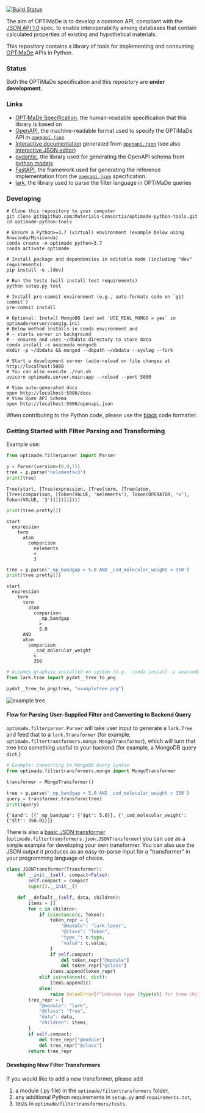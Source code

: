 [![Build Status](https://travis-ci.org/Materials-Consortia/optimade-python-tools.svg?branch=master)](https://travis-ci.org/Materials-Consortia/optimade-python-tools)

The aim of OPTiMaDe is to develop a common API, compliant with the
[JSON API 1.0](http://jsonapi.org/format/1.0/) spec, to enable interoperability
among databases that contain calculated properties of existing and hypothetical
materials.

This repository contains a library of tools for implementing and consuming
[OPTiMaDe](http://www.optimade.org) APIs in Python.

### Status
Both the OPTiMaDe specification and this repository are **under development**.

### Links

 * [OPTiMaDe Specification](https://github.com/Materials-Consortia/OPTiMaDe/blob/develop/optimade.md), the human-readable specification that this library is based on
 * [OpenAPI](https://github.com/OAI/OpenAPI-Specification), the machine-readable format used to specify the OPTiMaDe API in [`openapi.json`](openapi.json)
 * [Interactive documentation](https://petstore.swagger.io/?url=https://raw.githubusercontent.com/Materials-Consortia/optimade-python-tools/master/openapi.json#/operation/get_structures_structures_get) generated from [`openapi.json`](openapi.json) (see also [interactive JSON editor](https://editor.swagger.io/?url=https://raw.githubusercontent.com/Materials-Consortia/optimade-python-tools/master/openapi.json#/operation/get_structures_structures_get))
 * [pydantic](https://pydantic-docs.helpmanual.io/), the library used for generating the OpenAPI schema from [python models](optimade/server/models)
 * [FastAPI](https://fastapi.tiangolo.com/), the framework used for generating the reference implementation from the [`openapi.json`](openapi.json) specification.
 * [lark](https://github.com/lark-parser/lark), the library used to parse the filter language in OPTiMaDe queries

### Developing

```
# Clone this repository to your computer
git clone git@github.com:Materials-Consortia/optimade-python-tools.git
cd optimade-python-tools

# Ensure a Python>=3.7 (virtual) environment (example below using Anaconda/Miniconda)
conda create -n optimade python=3.7
conda activate optimade

# Install package and dependencies in editable mode (including "dev" requirements).
pip install -e .[dev]

# Run the tests (will install test requirements)
python setup.py test

# Install pre-commit environment (e.g., auto-formats code on `git commit`)
pre-commit install

# Optional: Install MongoDB (and set `USE_REAL_MONGO = yes` in optimade/server/congig.ini)
# Below method installs in conda environment and
# - starts server in background
# - ensures and uses ~/dbdata directory to store data
conda install -c anaconda mongodb
mkdir -p ~/dbdata && mongod --dbpath ~/dbdata --syslog --fork

# Start a development server (auto-reload on file changes at http://localhost:5000
# You can also execute ./run.sh
uvicorn optimade.server.main:app --reload --port 5000

# View auto-generated docs
open http://localhost:5000/docs
# View Open API Schema
open http://localhost:5000/openapi.json
```

When contributing to the Python code, please use the [black](https://github.com/ambv/black) code formatter.

### Getting Started with Filter Parsing and Transforming

Example use:

```python
from optimade.filterparser import Parser

p = Parser(version=(0,9,7))
tree = p.parse("nelements<3")
print(tree)
```
```
Tree(start, [Tree(expression, [Tree(term, [Tree(atom, [Tree(comparison, [Token(VALUE, 'nelements'), Token(OPERATOR, '<'), Token(VALUE, '3')])])])])])
```
```python
print(tree.pretty())
```
```
start
  expression
    term
      atom
        comparison
          nelements
          <
          3
```
```python
tree = p.parse('_mp_bandgap > 5.0 AND _cod_molecular_weight < 350')
print(tree.pretty())
```
```
start
  expression
    term
      term
        atom
          comparison
            _mp_bandgap
            >
            5.0
      AND
      atom
        comparison
          _cod_molecular_weight
          <
          350
```
```python
# Assumes graphviz installed on system (e.g. `conda install -c anaconda graphviz`) and `pip install pydot`
from lark.tree import pydot__tree_to_png

pydot__tree_to_png(tree, "exampletree.png")
```
![example tree](exampletree.png)

#### Flow for Parsing User-Supplied Filter and Converting to Backend Query

`optimade.filterparser.Parser` will take user input to generate a `lark.Tree` and feed that to a `lark.Transformer`
(for example, `optimade.filtertransformers.mongo.MongoTransformer`), which will turn that tree into something useful
to your backend (for example, a MongoDB query `dict`.)

```python
# Example: Converting to MongoDB Query Syntax
from optimade.filtertransformers.mongo import MongoTransformer

transformer = MongoTransformer()

tree = p.parse('_mp_bandgap > 5.0 AND _cod_molecular_weight < 350')
query = transformer.transform(tree)
print(query)
```
```
{'$and': [{'_mp_bandgap': {'$gt': 5.0}}, {'_cod_molecular_weight': {'$lt': 350.0}}]}
```

There is also a [basic JSON transformer](optimade/filtertransformers/json.py)
(`optimade.filtertransformers.json.JSONTransformer`) you can use as a simple
example for developing your own transformer.
You can also use the JSON output it produces as an easy-to-parse input for a 
"transformer" in your programming language of choice.

```python
class JSONTransformer(Transformer):
    def __init__(self, compact=False):
        self.compact = compact
        super().__init__()

    def __default__(self, data, children):
        items = []
        for c in children:
            if isinstance(c, Token):
                token_repr = {
                    "@module": "lark.lexer",
                    "@class": "Token",
                    "type_": c.type,
                    "value": c.value,
                }
                if self.compact:
                    del token_repr["@module"]
                    del token_repr["@class"]
                items.append(token_repr)
            elif isinstance(c, dict):
                items.append(c)
            else:
                raise ValueError(f"Unknown type {type(c)} for tree child {c}")
        tree_repr = {
            "@module": "lark",
            "@class": "Tree",
            "data": data,
            "children": items,
        }
        if self.compact:
            del tree_repr["@module"]
            del tree_repr["@class"]
        return tree_repr
```

#### Developing New Filter Transformers
If you would like to add a new transformer, please add
1. a module (.py file) in the `optimade/filtertransformers` folder,
2. any additional Python requirements in `setup.py` and `requirements.txt`,
3. tests in `optimade/filtertransformers/tests`.
